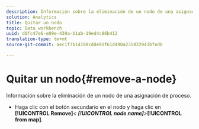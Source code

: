 ```yaml
---
description: Información sobre la eliminación de un nodo de una asignación de proceso.
solution: Analytics
title: Quitar un nodo
topic: Data workbench
uuid: d0fc47e6-e09e-439a-b1ab-19ed4c86b412
translation-type: tm+mt
source-git-commit: aec1f7b14198cdde91f61d490a235022943bfedb

---
```



# Quitar un nodo{#remove-a-node}

Información sobre la eliminación de un nodo de una asignación de proceso.

* Haga clic con el botón secundario en el nodo y haga clic en **[!UICONTROL Remove]***&lt; **[!UICONTROL node name]**>***[!UICONTROL from map]**.

